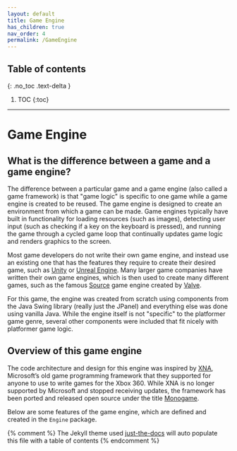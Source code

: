 ```yaml
---
layout: default
title: Game Engine
has_children: true
nav_order: 4
permalink: /GameEngine
---
```


## Table of contents
{: .no_toc .text-delta }

1. TOC
{:toc}

---

# Game Engine

## What is the difference between a game and a game engine?

The difference between a particular game and a game engine (also called a game framework) is that "game logic" is specific to one game while a game engine is created
to be reused. The game engine is designed to create an environment from which a game can be made. Game engines typically have built in
functionality for loading resources (such as images), detecting user input (such as checking if a key on the keyboard is pressed),
and running the game through a cycled game loop that continually updates game logic and renders graphics to the screen.

Most game developers do not write their own game engine, and instead use an existing one that has the features they require to
create their desired game, such as [Unity](https://unity.com/) or [Unreal Engine](https://www.unrealengine.com/en-US/). Many larger game companies
have written their own game engines, which is then used to create many different games, such as the famous [Source](https://en.wikipedia.org/wiki/Source_(game_engine)) game engine created by [Valve](https://www.valvesoftware.com/en/).

For this game, the engine was created from scratch using components from the Java Swing library (really just the JPanel) and everything else was
done using vanilla Java. While the engine itself is not "specific" to the platformer game genre, several other components were included
that fit nicely with platformer game logic.

## Overview of this game engine

The code architecture and design for this engine was inspired by [XNA](https://en.wikipedia.org/wiki/Microsoft_XNA), Microsoft’s old game programming framework that they supported for anyone to use to write games for the Xbox 360. 
While XNA is no longer supported by Microsoft and stopped receiving updates, the framework has been ported and released open source under the title [Monogame](https://www.monogame.net/).

Below are some features of the game engine, which are defined and created in the `Engine` package.

{% comment %} 
    The Jekyll theme used [just-the-docs](https://pmarsceill.github.io/just-the-docs/) will auto populate this file with a table of contents
{% endcomment %}
